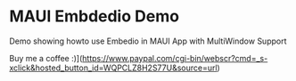 # MAUI Embdedio Demo
Demo showing howto use Embedio in MAUI App with MultiWindow Support

Buy me a coffee :)](https://www.paypal.com/cgi-bin/webscr?cmd=_s-xclick&hosted_button_id=WQPCLZ8H2S77U&source=url)


